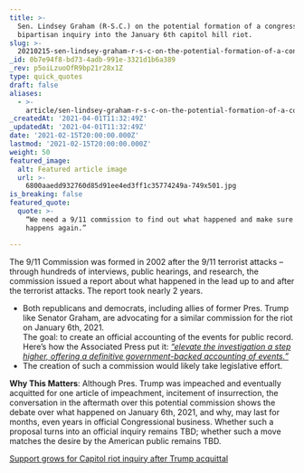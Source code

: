 ```yaml
---
title: >-
  Sen. Lindsey Graham (R-S.C.) on the potential formation of a congressional
  bipartisan inquiry into the January 6th capitol hill riot.
slug: >-
  20210215-sen-lindsey-graham-r-s-c-on-the-potential-formation-of-a-congressional-bipartisan-inquiry
_id: 0b7e94f8-bd73-4adb-991e-3321d1b6a389
_rev: p5oiLzuoOfR9bp21r28x1Z
type: quick_quotes
draft: false
aliases:
  - >-
    article/sen-lindsey-graham-r-s-c-on-the-potential-formation-of-a-congressional-bipartisan-inquiry-into-the-january-6th-capitol-hill-riot/
_createdAt: '2021-04-01T11:32:49Z'
_updatedAt: '2021-04-01T11:32:49Z'
date: '2021-02-15T20:00:00.000Z'
lastmod: '2021-02-15T20:00:00.000Z'
weight: 50
featured_image:
  alt: Featured article image
  url: >-
    6800aaedd932760d85d91ee4ed3ff1c35774249a-749x501.jpg
is_breaking: false
featured_quote:
  quote: >-
    “We need a 9/11 commission to find out what happened and make sure it never
    happens again.”

---
```

The 9/11 Commission was formed in 2002 after the 9/11 terrorist attacks – through hundreds of interviews, public hearings, and research, the commission issued a report about what happened in the lead up to and after the terrorist attacks. The report took nearly 2 years.

* Both republicans and democrats, including allies of former Pres. Trump like Senator Graham, are advocating for a similar commission for the riot on January 6th, 2021.  
The goal: to create an official accounting of the events for public record. Here’s how the Associated Press put it: [_“elevate the investigation a step higher, offering a definitive government-backed accounting of events.”_](https://apnews.com/article/donald-trump-capitol-siege-acquittals-impeachments-trump-impeachment-7ebcbaedd6985537dec0c3918cbf06d9)
* The creation of such a commission would likely take legislative effort.

**Why This Matters**: Although Pres. Trump was impeached and eventually acquitted for one article of impeachment, incitement of insurrection, the conversation in the aftermath over this potential commission shows the debate over what happened on January 6th, 2021, and why, may last for months, even years in official Congressional business. Whether such a proposal turns into an official inquiry remains TBD; whether such a move matches the desire by the American public remains TBD.

[Support grows for Capitol riot inquiry after Trump acquittal](https://apnews.com/article/donald-trump-capitol-siege-acquittals-impeachments-trump-impeachment-7ebcbaedd6985537dec0c3918cbf06d9)
